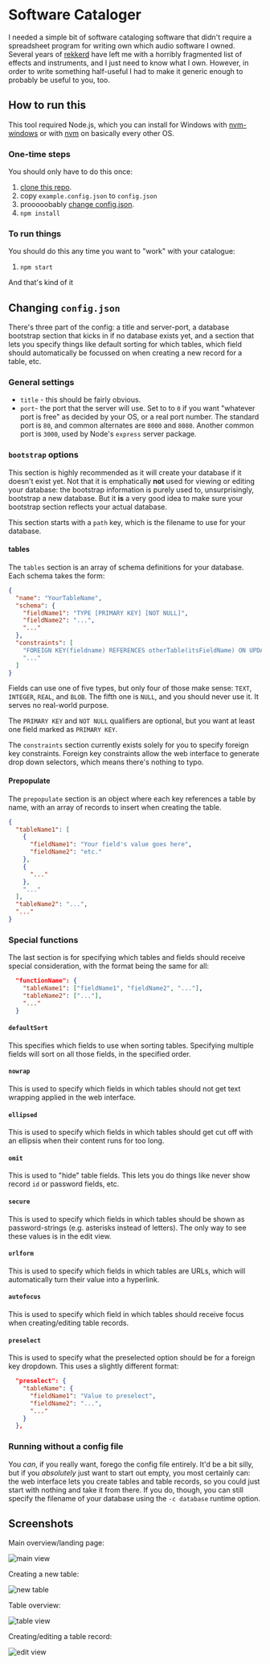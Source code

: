 # Software Cataloger

I needed a simple bit of software cataloging software that didn't require a spreadsheet program for writing own which audio software I owned. Several years of [rekkerd](https://rekkerd.org/deals-deals-deals/) have left me with a horribly fragmented list of effects and instruments, and I just need to know what I own. However, in order to write something half-useful I had to make it generic enough to probably be useful to you, too.

## How to run this

This tool required Node.js, which you can install for Windows with [nvm-windows](https://github.com/coreybutler/nvm-windows#node-version-manager-nvm-for-windows) or with [nvm](https://github.com/nvm-sh/nvm#installing-and-updating) on basically every other OS.

### One-time steps

You should only have to do this once:

1. [clone this repo](https://help.github.com/en/github/creating-cloning-and-archiving-repositories/cloning-a-repository).
1. copy `example.config.json` to `config.json`
1. prooooobably [change config.json](#changing-config-json).
1. `npm install`


### To run things

You should do this any time you want to "work" with your catalogue:

1. `npm start`

And that's kind of it

## Changing `config.json`

There's three part of the config: a title and server-port, a database bootstrap section that kicks in if no database exists yet, and a section that lets you specify things like default sorting for which tables, which field should automatically be focussed on when creating a new record for a table, etc.

### General settings

- `title` - this should be fairly obvious.
- `port`- the port that the server will use. Set to to `0` if you want "whatever port is free" as decided by your OS, or a real port number. The standard port is `80`, and common alternates are `8000` and `8080`. Another common port is `3000`, used by Node's `express` server package.

### `bootstrap` options

This section is highly recommended as it will create your database if it doesn't exist yet. Not that it is emphatically **not** used for viewing or editing your database: the bootstrap information is purely used to, unsurprisingly, bootstrap a new database. But it **is** a very good idea to make sure your bootstrap section reflects your actual database.

This section starts with a `path` key, which is the filename to use for your database.

#### tables

The `tables` section is an array of schema definitions for your database. Each schema takes the form:

```json
{
  "name": "YourTableName",
  "schema": {
    "fieldName1": "TYPE [PRIMARY KEY] [NOT NULL]",
    "fieldName2": "...",
    "..."
  },
  "constraints": [
    "FOREIGN KEY(fieldname) REFERENCES otherTable(itsFieldName) ON UPDATE CASCADE",
    "..."
  ]
}
```

Fields can use one of five types, but only four of those make sense: `TEXT`, `INTEGER`, `REAL`, and `BLOB`. The fifth one is `NULL`, and you should never use it. It serves no real-world purpose.

The `PRIMARY KEY` and `NOT NULL` qualifiers are optional, but you want at least one field marked as `PRIMARY KEY`.

The `constraints` section currently exists solely for you to specify foreign key constraints. Foreign key constraints allow the web interface to generate drop down selectors, which means there's nothing to typo.

#### Prepopulate

The `prepopulate` section is an object where each key references a table by name, with an array of records to insert when creating the table.

```json
{
  "tableName1": [
    {
      "fieldName1": "Your field's value goes here",
      "fieldName2": "etc."
    },
    {
      "..."
    },
    "..."
  ],
  "tableName2": "...",
  "..."
}
```

### Special functions

The last section is for specifying which tables and fields should receive special consideration, with the format being the same for all:

```json
  "functionName": {
    "tableName1": ["fieldName1", "fieldName2", "..."],
    "tableName2": ["..."],
    "..."
  }
```

#### `defaultSort`

This specifies which fields to use when sorting tables. Specifying multiple fields will sort on all those fields, in the specified order.

#### `nowrap`

This is used to specify which fields in which tables should not get text wrapping applied in the web interface.

#### `ellipsed`

This is used to specify which fields in which tables should get cut off with an ellipsis when their content runs for too long.

#### `omit`

This is used to "hide" table fields. This lets you do things like never show record `id` or password fields, etc.

#### `secure`

This is used to specify which fields in which tables should be shown as password-strings (e.g. asterisks instead of letters). The only way to see these values is in the edit view.

#### `urlform`

This is used to specify which fields in which tables are URLs, which will automatically turn their value into a hyperlink.

#### `autofocus`

This is used to specify which field in which tables should receive focus when creating/editing table records.

#### `preselect`

This is used to specify what the preselected option should be for a foreign key dropdown. This uses a slightly different format:

```json
  "preselect": {
    "tableName": {
      "fieldName1": "Value to preselect",
      "fieldName2": "...",
      "..."
    }
  },
```

### Running without a config file

You _can_, if you really want, forego the config file entirely. It'd be a bit silly, but if you _absolutely_ just want to start out empty, you most certainly can: the web interface lets you create tables and table records, so you could just start with nothing and take it from there. If you do, though, you can still specify the filename of your database using the `-c database` runtime option.


## Screenshots

Main overview/landing page:

![main view](https://user-images.githubusercontent.com/177243/85972699-8e745900-b985-11ea-8c91-660fe24b96f7.png)

Creating a new table:

![new table](https://user-images.githubusercontent.com/177243/85972787-bd8aca80-b985-11ea-9cef-82fe50851fa8.png)

Table overview:

![table view](https://user-images.githubusercontent.com/177243/85972735-9fbd6580-b985-11ea-9157-bed9f05221ee.png)

Creating/editing a table record:

![edit view](https://user-images.githubusercontent.com/177243/85972758-aba92780-b985-11ea-99c1-47a4a3d9e714.png)

